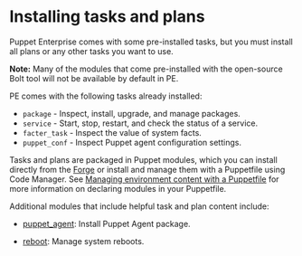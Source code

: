 # Installing tasks and plans

Puppet Enterprise comes with some pre-installed tasks, but you must install all plans or any other tasks you want to use.

**Note:** Many of the modules that come pre-installed with the open-source Bolt tool will not be available by default in PE.

PE comes with the following tasks already installed:

-   `package` - Inspect, install, upgrade, and manage packages.
-   `service` - Start, stop, restart, and check the status of a service.
-   `facter_task` - Inspect the value of system facts.
-   `puppet_conf` - Inspect Puppet agent configuration settings.

Tasks and plans are packaged in Puppet modules, which you can install directly from the [Forge](https://forge.puppet.com/) or install and manage them with a Puppetfile using Code Manager. See [Managing environment content with a Puppetfile](puppetfile.md#) for more information on declaring modules in your Puppetfile.

Additional modules that include helpful task and plan content include:

-   [puppet\_agent](https://forge.puppet.com/puppetlabs/puppet_agent): Install Puppet Agent package.

-   [reboot](https://forge.puppet.com/puppetlabs/reboot): Manage system reboots.


